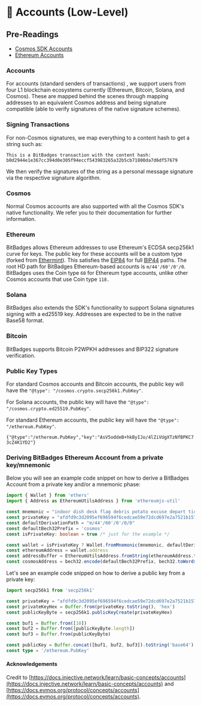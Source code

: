 # 👥 Accounts (Low-Level)

## Pre-Readings

* [Cosmos SDK Accounts](https://docs.cosmos.network/main/basics/accounts)
* [Ethereum Accounts](https://ethereum.org/en/whitepaper/#ethereum-accounts)

### Accounts[​](https://docs.injective.network/learn/basic-concepts/accounts#injective-accounts) <a href="#injective-accounts" id="injective-accounts"></a>

For accounts (standard senders of transactions) , we support users from four L1 blockchain ecosystems currently (Ethereum, Bitcoin, Solana, and Cosmos). These are mapped behind the scenes through mapping addresses to an equivalent Cosmos address and being signature compatible (able to verify signatures of the native signature schemes).

### Signing Transactions <a href="#injective-accounts" id="injective-accounts"></a>

For non-Cosmos signatures, we map everything to a content hash to get a string such as:

```
This is a BitBadges transaction with the content hash: b0d2944e1e367cc394d0e305f94eccf543983265a32b5cb71800da7d6df57679
```

We then verify the signatures of the string as a personal message signature via the respective signature algorithm.

### **Cosmos**

Normal Cosmos accounts are also supported with all the Cosmos SDK's native functionality. We refer you to their documentation for further information.

### **Ethereum**

BitBadges allows Ethereum addresses to use Ethereum's ECDSA secp256k1 curve for keys. The public key for these accounts will be a custom type (forked from [Ethermint](https://github.com/cosmos/ethermint)). This satisfies the [EIP84](https://github.com/ethereum/EIPs/issues/84) for full [BIP44](https://github.com/bitcoin/bips/blob/master/bip-0044.mediawiki) paths. The root HD path for BitBadges Ethereum-based accounts is `m/44'/60'/0'/0`. BitBadges uses the Coin type `60` for Ethereum type accounts, unlike other Cosmos accounts that use Coin type `118.`

### **Solana**

BitBadges also extends the SDK's functionality to support Solana signatures signing with a ed25519 key. Addresses are expected to be in the native Base58 format.

### Bitcoin

BitBadges supports Bitcoin P2WPKH addresses and BIP322 signature verification.

### **Public Key Types**

For standard Cosmos accounts and Bitcoin accounts, the public key will have the `"@type": "/cosmos.crypto.secp256k1.PubKey"`.

For Solana accounts, the public key will have the `"@type": "/cosmos.crypto.ed25519.PubKey"`.

For standard Ethereum accounts, the public key will have the `"@type": "/ethereum.PubKey"`.

`{"@type":"/ethereum.PubKey","key":"AsV5oddeB+hkByIJo/4lZiVUgXTzNfBPKC73cZ4K1YD2"}`

### Deriving BitBadges Ethereum Account from a private key/mnemonic[​](https://docs.injective.network/learn/basic-concepts/accounts#deriving-injective-account-from-a-private-keymnemonic) <a href="#deriving-injective-account-from-a-private-keymnemonic" id="deriving-injective-account-from-a-private-keymnemonic"></a>

Below you will see an example code snippet on how to derive a BitBadges Account from a private key and/or a mnemonic phase:

```typescript
import { Wallet } from 'ethers'
import { Address as EthereumUtilsAddress } from 'ethereumjs-util'

const mnemonic = "indoor dish desk flag debris potato excuse depart ticket judge file exit"
const privateKey = "afdfd9c3d2095ef696594f6cedcae59e72dcd697e2a7521b1578140422a4f890"
const defaultDerivationPath = "m/44'/60'/0'/0/0"
const defaultBech32Prefix = 'cosmos'
const isPrivateKey: boolean = true /* just for the example */

const wallet = isPrivateKey ? Wallet.fromMnemonic(mnemonic, defaultDerivationPath) : new Wallet(privateKey)
const ethereumAddress = wallet.address
const addressBuffer = EthereumUtilsAddress.fromString(ethereumAddress.toString()).toBuffer()
const cosmosAddress = bech32.encode(defaultBech32Prefix, bech32.toWords(addressBuffer))
```

Let's see an example code snipped on how to derive a public key from a private key:

```typescript
import secp256k1 from 'secp256k1'

const privateKey = "afdfd9c3d2095ef696594f6cedcae59e72dcd697e2a7521b1578140422a4f890"
const privateKeyHex = Buffer.from(privateKey.toString(), 'hex')
const publicKeyByte = secp256k1.publicKeyCreate(privateKeyHex)

const buf1 = Buffer.from([10])
const buf2 = Buffer.from([publicKeyByte.length])
const buf3 = Buffer.from(publicKeyByte)

const publicKey = Buffer.concat([buf1, buf2, buf3]).toString('base64')
const type = '/ethereum.PubKey'
```

#### Acknowledgements

Credit to [https://docs.injective.network/learn/basic-concepts/accounts](https://docs.injective.network/learn/basic-concepts/accounts) and [https://docs.evmos.org/protocol/concepts/accounts](https://docs.evmos.org/protocol/concepts/accounts).
